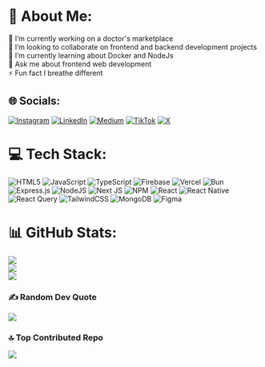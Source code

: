 # 💫 About Me:

🔭 I’m currently working on a doctor's marketplace<br>👯 I’m looking to collaborate on frontend and backend development projects<br>🌱 I’m currently learning about Docker and NodeJs<br>💬 Ask me about frontend web development<br>⚡ Fun fact I breathe different

## 🌐 Socials:

[![Instagram](https://img.shields.io/badge/Instagram-%23E4405F.svg?logo=Instagram&logoColor=white)](https://instagram.com/godkid.onig) [![LinkedIn](https://img.shields.io/badge/LinkedIn-%230077B5.svg?logo=linkedin&logoColor=white)](https://linkedin.com/in/marvellousadetunji/) [![Medium](https://img.shields.io/badge/Medium-12100E?logo=medium&logoColor=white)](https://medium.com/@godkid.) [![TikTok](https://img.shields.io/badge/TikTok-%23000000.svg?logo=TikTok&logoColor=white)](https://tiktok.com/@godkid.tt) [![X](https://img.shields.io/badge/X-black.svg?logo=X&logoColor=white)](https://x.com/justmarvellous_)

# 💻 Tech Stack:

![HTML5](https://img.shields.io/badge/html5-%23E34F26.svg?style=plastic&logo=html5&logoColor=white) ![JavaScript](https://img.shields.io/badge/javascript-%23323330.svg?style=plastic&logo=javascript&logoColor=%23F7DF1E) ![TypeScript](https://img.shields.io/badge/typescript-%23007ACC.svg?style=plastic&logo=typescript&logoColor=white) ![Firebase](https://img.shields.io/badge/firebase-%23039BE5.svg?style=plastic&logo=firebase) ![Vercel](https://img.shields.io/badge/vercel-%23000000.svg?style=plastic&logo=vercel&logoColor=white) ![Bun](https://img.shields.io/badge/Bun-%23000000.svg?style=plastic&logo=bun&logoColor=white) ![Express.js](https://img.shields.io/badge/express.js-%23404d59.svg?style=plastic&logo=express&logoColor=%2361DAFB) ![NodeJS](https://img.shields.io/badge/node.js-6DA55F?style=plastic&logo=node.js&logoColor=white) ![Next JS](https://img.shields.io/badge/Next-black?style=plastic&logo=next.js&logoColor=white) ![NPM](https://img.shields.io/badge/NPM-%23CB3837.svg?style=plastic&logo=npm&logoColor=white) ![React](https://img.shields.io/badge/react-%2320232a.svg?style=plastic&logo=react&logoColor=%2361DAFB) ![React Native](https://img.shields.io/badge/react_native-%2320232a.svg?style=plastic&logo=react&logoColor=%2361DAFB) ![React Query](https://img.shields.io/badge/-React%20Query-FF4154?style=plastic&logo=react%20query&logoColor=white) ![TailwindCSS](https://img.shields.io/badge/tailwindcss-%2338B2AC.svg?style=plastic&logo=tailwind-css&logoColor=white) ![MongoDB](https://img.shields.io/badge/MongoDB-%234ea94b.svg?style=plastic&logo=mongodb&logoColor=white) ![Figma](https://img.shields.io/badge/figma-%23F24E1E.svg?style=plastic&logo=figma&logoColor=white)

# 📊 GitHub Stats:

![](https://github-readme-stats.vercel.app/api?username=dLuxKid&theme=dark&hide_border=false&include_all_commits=true&count_private=true)<br/>
![](https://github-readme-streak-stats.herokuapp.com/?user=dLuxKid&theme=dark&hide_border=false)<br/>
![](https://github-readme-stats.vercel.app/api/top-langs/?username=dLuxKid&theme=dark&hide_border=false&include_all_commits=true&count_private=true&layout=compact)

### ✍️ Random Dev Quote

![](https://quotes-github-readme.vercel.app/api?type=horizontal&theme=radical)

### 🔝 Top Contributed Repo

![](https://github-contributor-stats.vercel.app/api?username=dLuxKid&limit=5&theme=dark&combine_all_yearly_contributions=true)
